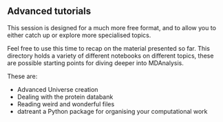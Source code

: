 ## Advanced tutorials

This session is designed for a much more free format,
and to allow you to either catch up or explore more specialised topics.

Feel free to use this time to recap on the material presented so far.
This directory holds a variety of different notebooks on different topics,
these are possible starting points for diving deeper into MDAnalysis.

These are:
 - Advanced Universe creation
 - Dealing with the protein databank
 - Reading weird and wonderful files
 - datreant a Python package for organising your computational work